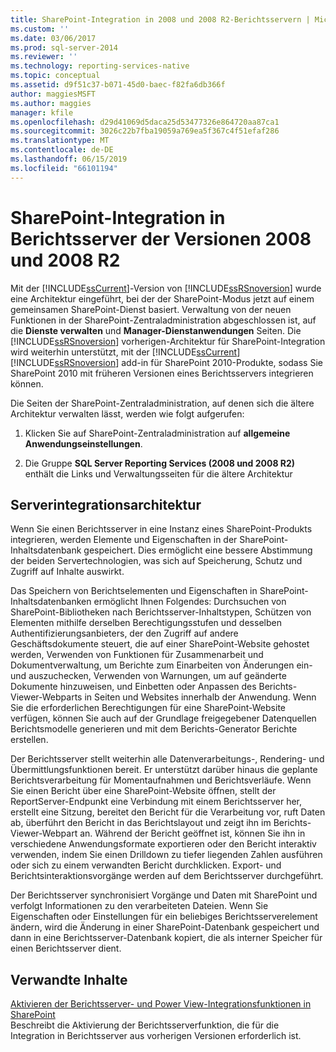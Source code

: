 ```yaml
---
title: SharePoint-Integration in 2008 und 2008 R2-Berichtsservern | Microsoft-Dokumentation
ms.custom: ''
ms.date: 03/06/2017
ms.prod: sql-server-2014
ms.reviewer: ''
ms.technology: reporting-services-native
ms.topic: conceptual
ms.assetid: d9f51c37-b071-45d0-baec-f82fa6db366f
author: maggiesMSFT
ms.author: maggies
manager: kfile
ms.openlocfilehash: d29d41069d5daca25d53477326e864720aa87ca1
ms.sourcegitcommit: 3026c22b7fba19059a769ea5f367c4f51efaf286
ms.translationtype: MT
ms.contentlocale: de-DE
ms.lasthandoff: 06/15/2019
ms.locfileid: "66101194"
---
```

# <a name="sharepoint-integration-with-2008-and-2008-r2--report-servers"></a>SharePoint-Integration in Berichtsserver der Versionen 2008 und 2008 R2
  Mit der [!INCLUDE[ssCurrent](../includes/sscurrent-md.md)]-Version von [!INCLUDE[ssRSnoversion](../includes/ssrsnoversion-md.md)] wurde eine Architektur eingeführt, bei der der SharePoint-Modus jetzt auf einem gemeinsamen SharePoint-Dienst basiert. Verwaltung von der neuen Funktionen in der SharePoint-Zentraladministration abgeschlossen ist, auf die **Dienste verwalten** und **Manager-Dienstanwendungen** Seiten. Die [!INCLUDE[ssRSnoversion](../includes/ssrsnoversion-md.md)] vorherigen-Architektur für SharePoint-Integration wird weiterhin unterstützt, mit der [!INCLUDE[ssCurrent](../includes/sscurrent-md.md)] [!INCLUDE[ssRSnoversion](../includes/ssrsnoversion-md.md)] add-in für SharePoint 2010-Produkte, sodass Sie SharePoint 2010 mit früheren Versionen eines Berichtsservers integrieren können.  
  
 Die Seiten der SharePoint-Zentraladministration, auf denen sich die ältere Architektur verwalten lässt, werden wie folgt aufgerufen:  
  
1.  Klicken Sie auf SharePoint-Zentraladministration auf **allgemeine Anwendungseinstellungen**.  
  
2.  Die Gruppe **SQL Server Reporting Services (2008 und 2008 R2)** enthält die Links und Verwaltungsseiten für die ältere Architektur  
  
## <a name="server-integration-architecture"></a>Serverintegrationsarchitektur  
 Wenn Sie einen Berichtsserver in eine Instanz eines SharePoint-Produkts integrieren, werden Elemente und Eigenschaften in der SharePoint-Inhaltsdatenbank gespeichert. Dies ermöglicht eine bessere Abstimmung der beiden Servertechnologien, was sich auf Speicherung, Schutz und Zugriff auf Inhalte auswirkt.  
  
 Das Speichern von Berichtselementen und Eigenschaften in SharePoint-Inhaltsdatenbanken ermöglicht Ihnen Folgendes: Durchsuchen von SharePoint-Bibliotheken nach Berichtsserver-Inhaltstypen, Schützen von Elementen mithilfe derselben Berechtigungsstufen und desselben Authentifizierungsanbieters, der den Zugriff auf andere Geschäftsdokumente steuert, die auf einer SharePoint-Website gehostet werden, Verwenden von Funktionen für Zusammenarbeit und Dokumentverwaltung, um Berichte zum Einarbeiten von Änderungen ein- und auszuchecken, Verwenden von Warnungen, um auf geänderte Dokumente hinzuweisen, und Einbetten oder Anpassen des Berichts-Viewer-Webparts in Seiten und Websites innerhalb der Anwendung. Wenn Sie die erforderlichen Berechtigungen für eine SharePoint-Website verfügen, können Sie auch auf der Grundlage freigegebener Datenquellen Berichtsmodelle generieren und mit dem Berichts-Generator Berichte erstellen.  
  
 Der Berichtsserver stellt weiterhin alle Datenverarbeitungs-, Rendering- und Übermittlungsfunktionen bereit. Er unterstützt darüber hinaus die geplante Berichtsverarbeitung für Momentaufnahmen und Berichtsverläufe. Wenn Sie einen Bericht über eine SharePoint-Website öffnen, stellt der ReportServer-Endpunkt eine Verbindung mit einem Berichtsserver her, erstellt eine Sitzung, bereitet den Bericht für die Verarbeitung vor, ruft Daten ab, überführt den Bericht in das Berichtslayout und zeigt ihn im Berichts-Viewer-Webpart an. Während der Bericht geöffnet ist, können Sie ihn in verschiedene Anwendungsformate exportieren oder den Bericht interaktiv verwenden, indem Sie einen Drilldown zu tiefer liegenden Zahlen ausführen oder sich zu einem verwandten Bericht durchklicken. Export- und Berichtsinteraktionsvorgänge werden auf dem Berichtsserver durchgeführt.  
  
 Der Berichtsserver synchronisiert Vorgänge und Daten mit SharePoint und verfolgt Informationen zu den verarbeiteten Dateien. Wenn Sie Eigenschaften oder Einstellungen für ein beliebiges Berichtsserverelement ändern, wird die Änderung in einer SharePoint-Datenbank gespeichert und dann in eine Berichtsserver-Datenbank kopiert, die als interner Speicher für einen Berichtsserver dient.  
  
## <a name="related-content"></a>Verwandte Inhalte  
 [Aktivieren der Berichtsserver- und Power View-Integrationsfunktionen in SharePoint](activate-the-report-server-and-power-view-integration-features-in-sharepoint.md)  
 Beschreibt die Aktivierung der Berichtsserverfunktion, die für die Integration in Berichtsserver aus vorherigen Versionen erforderlich ist.  
  
  
